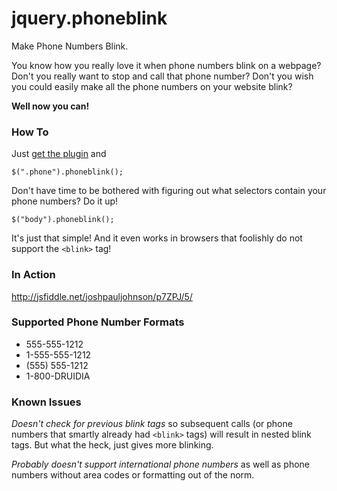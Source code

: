 jquery.phoneblink
=================

Make Phone Numbers Blink.

You know how you really love it when phone numbers blink on a webpage? Don't you
really want to stop and call that phone number? Don't you wish you could
easily make all the phone numbers on your website blink?

**Well now you can!**

### How To ###

Just [get the plugin](https://github.com/jpj/jquery.phoneblink) and

```
$(".phone").phoneblink();
```

Don't have time to be bothered with figuring out what selectors contain your phone numbers? Do it up!


```
$("body").phoneblink();
```

It's just that simple! And it even works in browsers that foolishly do not support the `<blink>` tag!

### In Action ###

http://jsfiddle.net/joshpauljohnson/p7ZPJ/5/

### Supported Phone Number Formats ###

* 555-555-1212
* 1-555-555-1212
* (555) 555-1212
* 1-800-DRUIDIA

### Known Issues ###

_Doesn't check for previous blink tags_ so subsequent calls
(or phone numbers that smartly already had `<blink>` tags) will
result in nested blink tags. But what the heck, just gives more blinking.

_Probably doesn't support international phone numbers_ as well as
phone numbers without area codes or formatting out of the norm.